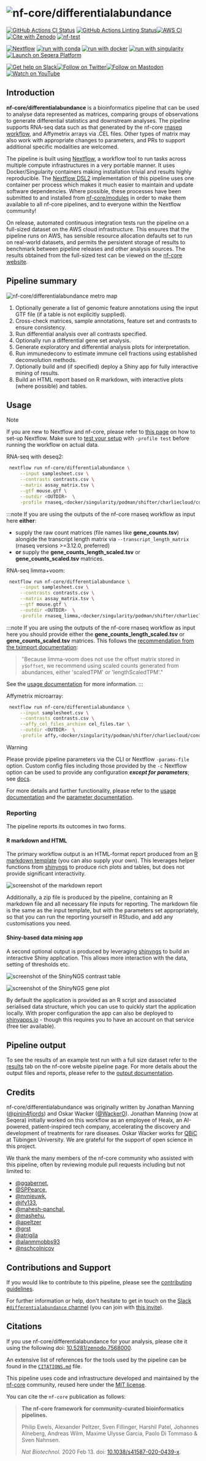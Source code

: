<h1>
  <picture>
    <source media="(prefers-color-scheme: dark)" srcset="docs/images/nf-core-differentialabundance_logo_dark.png">
    <img alt="nf-core/differentialabundance" src="docs/images/nf-core-differentialabundance_logo_light.png">
  </picture>
</h1>

[![GitHub Actions CI Status](https://github.com/nf-core/differentialabundance/actions/workflows/ci.yml/badge.svg)](https://github.com/nf-core/differentialabundance/actions/workflows/ci.yml)
[![GitHub Actions Linting Status](https://github.com/nf-core/differentialabundance/actions/workflows/linting.yml/badge.svg)](https://github.com/nf-core/differentialabundance/actions/workflows/linting.yml)[![AWS CI](https://img.shields.io/badge/CI%20tests-full%20size-FF9900?labelColor=000000&logo=Amazon%20AWS)](https://nf-co.re/differentialabundance/results)[![Cite with Zenodo](http://img.shields.io/badge/DOI-10.5281/zenodo.7568000-1073c8?labelColor=000000)](https://doi.org/10.5281/zenodo.7568000)
[![nf-test](https://img.shields.io/badge/unit_tests-nf--test-337ab7.svg)](https://www.nf-test.com)

[![Nextflow](https://img.shields.io/badge/nextflow%20DSL2-%E2%89%A524.04.2-23aa62.svg)](https://www.nextflow.io/)
[![run with conda](http://img.shields.io/badge/run%20with-conda-3EB049?labelColor=000000&logo=anaconda)](https://docs.conda.io/en/latest/)
[![run with docker](https://img.shields.io/badge/run%20with-docker-0db7ed?labelColor=000000&logo=docker)](https://www.docker.com/)
[![run with singularity](https://img.shields.io/badge/run%20with-singularity-1d355c.svg?labelColor=000000)](https://sylabs.io/docs/)
[![Launch on Seqera Platform](https://img.shields.io/badge/Launch%20%F0%9F%9A%80-Seqera%20Platform-%234256e7)](https://cloud.seqera.io/launch?pipeline=https://github.com/nf-core/differentialabundance)

[![Get help on Slack](http://img.shields.io/badge/slack-nf--core%20%23differentialabundance-4A154B?labelColor=000000&logo=slack)](https://nfcore.slack.com/channels/differentialabundance)[![Follow on Twitter](http://img.shields.io/badge/twitter-%40nf__core-1DA1F2?labelColor=000000&logo=twitter)](https://twitter.com/nf_core)[![Follow on Mastodon](https://img.shields.io/badge/mastodon-nf__core-6364ff?labelColor=FFFFFF&logo=mastodon)](https://mstdn.science/@nf_core)[![Watch on YouTube](http://img.shields.io/badge/youtube-nf--core-FF0000?labelColor=000000&logo=youtube)](https://www.youtube.com/c/nf-core)

## Introduction

**nf-core/differentialabundance** is a bioinformatics pipeline that can be used to analyse data represented as matrices, comparing groups of observations to generate differential statistics and downstream analyses. The pipeline supports RNA-seq data such as that generated by the nf-core [rnaseq workflow](https://github.com/nf-core/rnaseq), and Affymetrix arrays via .CEL files. Other types of matrix may also work with appropriate changes to parameters, and PRs to support additional specific modalities are welcomed.

The pipeline is built using [Nextflow](https://www.nextflow.io), a workflow tool to run tasks across multiple compute infrastructures in a very portable manner. It uses Docker/Singularity containers making installation trivial and results highly reproducible. The [Nextflow DSL2](https://www.nextflow.io/docs/latest/dsl2.html) implementation of this pipeline uses one container per process which makes it much easier to maintain and update software dependencies. Where possible, these processes have been submitted to and installed from [nf-core/modules](https://github.com/nf-core/modules) in order to make them available to all nf-core pipelines, and to everyone within the Nextflow community!

On release, automated continuous integration tests run the pipeline on a full-sized dataset on the AWS cloud infrastructure. This ensures that the pipeline runs on AWS, has sensible resource allocation defaults set to run on real-world datasets, and permits the persistent storage of results to benchmark between pipeline releases and other analysis sources. The results obtained from the full-sized test can be viewed on the [nf-core website](https://nf-co.re/differentialabundance/results).

## Pipeline summary

![nf-core/differentialabundance metro map](docs/images/workflow.png)

1. Optionally generate a list of genomic feature annotations using the input GTF file (if a table is not explicitly supplied).
2. Cross-check matrices, sample annotations, feature set and contrasts to ensure consistency.
3. Run differential analysis over all contrasts specified.
4. Optionally run a differential gene set analysis.
5. Generate exploratory and differential analysis plots for interpretation.
6. Run immunedeconv to estimate immune cell fractions using established deconvolution methods.
7. Optionally build and (if specified) deploy a Shiny app for fully interactive mining of results.
8. Build an HTML report based on R markdown, with interactive plots (where possible) and tables.

## Usage

> [!NOTE]
> If you are new to Nextflow and nf-core, please refer to [this page](https://nf-co.re/docs/usage/installation) on how to set-up Nextflow. Make sure to [test your setup](https://nf-co.re/docs/usage/introduction#how-to-run-a-pipeline) with `-profile test` before running the workflow on actual data.

RNA-seq with deseq2:

```bash
 nextflow run nf-core/differentialabundance \
     --input samplesheet.csv \
     --contrasts contrasts.csv \
     --matrix assay_matrix.tsv \
     --gtf mouse.gtf \
     --outdir <OUTDIR>  \
     -profile rnaseq,<docker/singularity/podman/shifter/charliecloud/conda/institute>
```

:::note
If you are using the outputs of the nf-core rnaseq workflow as input here **either**:

- supply the raw count matrices (file names like **gene_counts.tsv**) alongide the transcript length matrix via `--transcript_length_matrix` (rnaseq versions >=3.12.0, preferred)
- **or** supply the **gene_counts_length_scaled.tsv** or **gene_counts_scaled.tsv** matrices.

RNA-seq limma+voom:

```bash
 nextflow run nf-core/differentialabundance \
     --input samplesheet.csv \
     --contrasts contrasts.csv \
     --matrix assay_matrix.tsv \
     --gtf mouse.gtf \
     --outdir <OUTDIR>  \
     -profile rnaseq_limma,<docker/singularity/podman/shifter/charliecloud/conda/institute>
```

:::note
If you are using the outputs of the nf-core rnaseq workflow as input here you should provide either the **gene_counts_length_scaled.tsv** or **gene_counts_scaled.tsv** matrices. This follows the [recommendation from the tximport documentation](https://bioconductor.org/packages/devel/bioc/vignettes/tximport/inst/doc/tximport.html#limma-voom):

> "Because limma-voom does not use the offset matrix stored in `y$offset`, we recommend using scaled counts generated from abundances, either 'scaledTPM' or 'lengthScaledTPM'."

See the [usage documentation](https://nf-co.re/differentialabundance/usage) for more information.
:::

Affymetrix microarray:

```bash
 nextflow run nf-core/differentialabundance \
     --input samplesheet.csv \
     --contrasts contrasts.csv \
     --affy_cel_files_archive cel_files.tar \
     --outdir <OUTDIR>  \
     -profile affy,<docker/singularity/podman/shifter/charliecloud/conda/institute>
```

> [!WARNING]
> Please provide pipeline parameters via the CLI or Nextflow `-params-file` option. Custom config files including those provided by the `-c` Nextflow option can be used to provide any configuration _**except for parameters**_; see [docs](https://nf-co.re/docs/usage/getting_started/configuration#custom-configuration-files).

For more details and further functionality, please refer to the [usage documentation](https://nf-co.re/differentialabundance/usage) and the [parameter documentation](https://nf-co.re/differentialabundance/parameters).

### Reporting

The pipeline reports its outcomes in two forms.

#### R markdown and HTML

The primary workflow output is an HTML-format report produced from an [R markdown template](assets/differentialabundance_report.Rmd) (you can also supply your own). This leverages helper functions from [shinyngs](https://github.com/pinin4fjords/shinyngs) to produce rich plots and tables, but does not provide significant interactivity.

![screenshot of the markdown report](docs/images/markdown_report.png "Markdown report")

Additionally, a zip file is produced by the pipeline, containing an R markdown file and all necessary file inputs for reporting. The markdown file is the same as the input template, but with the parameters set appropriately, so that you can run the reporting yourself in RStudio, and add any customisations you need.

#### Shiny-based data mining app

A second optional output is produced by leveraging [shinyngs](https://github.com/pinin4fjords/shinyngs) to build an interactive Shiny application. This allows more interaction with the data, setting of thresholds etc.

![screenshot of the ShinyNGS contrast table](docs/images/shinyngs_contrast_table.png "ShinyNGS contrast table")

![screenshot of the ShinyNGS gene plot](docs/images/shinyngs_gene_plot.png "ShinyNGS gene plot")

By default the application is provided as an R script and associated serialised data structure, which you can use to quickly start the application locally. With proper configuration the app can also be deployed to [shinyapps.io](https://www.shinyapps.io/) - though this requires you to have an account on that service (free tier available).

## Pipeline output

To see the results of an example test run with a full size dataset refer to the [results](https://nf-co.re/differentialabundance/results) tab on the nf-core website pipeline page.
For more details about the output files and reports, please refer to the
[output documentation](https://nf-co.re/differentialabundance/output).

## Credits

nf-core/differentialabundance was originally written by Jonathan Manning ([@pinin4fjords](https://github.com/pinin4fjords)) and Oskar Wacker ([@WackerO](https://github.com/WackerO)). Jonathan Manning (now at Seqera) initially worked on this workflow as an employee of Healx, an AI-powered, patient-inspired tech company, accelerating the discovery and development of treatments for rare diseases. Oskar Wacker works for [QBiC](https://www.qbic.uni-tuebingen.de/) at Tübingen University. We are grateful for the support of open science in this project.

We thank the many members of the nf-core community who assisted with this pipeline, often by reviewing module pull requests including but not limited to:

- [@ggabernet](https://github.com/ggabernet),
- [@SPPearce](https://github.com/SPPearce),
- [@nvnieuwk](https://github.com/nvnieuwk),
- [@jfy133](https://github.com/jfy133),
- [@mahesh-panchal](https://github.com/mahesh-panchal),
- [@mashehu](https://github.com/mashehu),
- [@apeltzer](https://github.com/apeltzer)
- [@grst](https://github.com/grst)
- [@atrigila](https://github.com/atrigila)
- [@alanmmobbs93](https://github.com/alanmmobbs93)
- [@nschcolnicov](https://github.com/nschcolnicov)

## Contributions and Support

If you would like to contribute to this pipeline, please see the [contributing guidelines](.github/CONTRIBUTING.md).

For further information or help, don't hesitate to get in touch on the [Slack `#differentialabundance` channel](https://nfcore.slack.com/channels/differentialabundance) (you can join with [this invite](https://nf-co.re/join/slack)).

## Citations

If you use nf-core/differentialabundance for your analysis, please cite it using the following doi: [10.5281/zenodo.7568000](https://doi.org/10.5281/zenodo.7568000).

An extensive list of references for the tools used by the pipeline can be found in the [`CITATIONS.md`](CITATIONS.md) file.

This pipeline uses code and infrastructure developed and maintained by the [nf-core](https://nf-co.re) community, reused here under the [MIT license](https://github.com/nf-core/tools/blob/master/LICENSE).

You can cite the `nf-core` publication as follows:

> **The nf-core framework for community-curated bioinformatics pipelines.**
>
> Philip Ewels, Alexander Peltzer, Sven Fillinger, Harshil Patel, Johannes Alneberg, Andreas Wilm, Maxime Ulysse Garcia, Paolo Di Tommaso & Sven Nahnsen.
>
> _Nat Biotechnol._ 2020 Feb 13. doi: [10.1038/s41587-020-0439-x](https://dx.doi.org/10.1038/s41587-020-0439-x).
